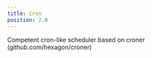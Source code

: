 ```yaml
---
title: Cron
position: 2.0
---
```


Competent cron-like scheduler based on croner (github.com/hexagon/croner)
